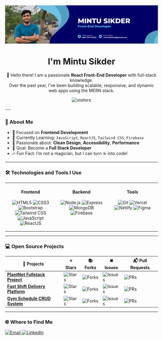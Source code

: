<p align="center">
  <img src="https://github.com/mintusikder/mintusikder/blob/main/banner.png" alt="Mintu Sikder">
</p>

<h1 align="center">I'm Mintu Sikder</h1>

<p align="center">
  👋 Hello there! I am a passionate <strong>React Front-End Developer</strong> with full-stack knowledge. <br/>
  Over the past year, I've been building scalable, responsive, and dynamic web apps using the MERN stack.
</p>
<p align="center">
  <img src="https://komarev.com/ghpvc/?username=mintusikder&label=Profile+Views" alt="visitors" />
</p>
---

### 🚀 About Me

- 💼 Focused on **Frontend Development**
- 🌱 Currently Learning: `JavaScript`, `ReactJS`, `Tailwind CSS`, `Firebase`
- 🧠 Passionate about: **Clean Design**, **Accessibility**, **Performance**
- 🎯 Goal: Become a **Full Stack Developer**
- 🔥 Fun Fact: I’m not a magician, but I can turn ☕ into code!

---

### 🛠️ Technologies and Tools I Use

<table>
<tr>
<td width="33%" valign="top">
  <h4 align="center">Frontend</h4>
  <p align="center">
    <img src="https://profilinator.rishav.dev/skills-assets/html5-original-wordmark.svg" height="40" alt="HTML5"/>
    <img src="https://profilinator.rishav.dev/skills-assets/css3-original-wordmark.svg" height="40" alt="CSS3"/>
    <img src="https://profilinator.rishav.dev/skills-assets/bootstrap-plain.svg" height="40" alt="Bootstrap"/>
    <img src="https://profilinator.rishav.dev/skills-assets/tailwindcss.svg" height="40" alt="Tailwind CSS"/>
    <img src="https://profilinator.rishav.dev/skills-assets/javascript-original.svg" height="40" alt="JavaScript"/>
    <img src="https://profilinator.rishav.dev/skills-assets/react-original-wordmark.svg" height="40" alt="ReactJS"/>
  </p>
</td>
<td width="33%" valign="top">
  <h4 align="center">Backend</h4>
  <p align="center">
    <img src="https://profilinator.rishav.dev/skills-assets/nodejs-original-wordmark.svg" height="40" alt="Node.js"/>
    <img src="https://profilinator.rishav.dev/skills-assets/express-original-wordmark.svg" height="40" alt="Express"/>
    <img src="https://profilinator.rishav.dev/skills-assets/mongodb-original-wordmark.svg" height="40" alt="MongoDB"/>
    <img src="https://profilinator.rishav.dev/skills-assets/firebase.png" height="40" alt="Firebase"/>
  </p>
</td>
<td width="33%" valign="top">
  <h4 align="center">Tools</h4>
  <p align="center">
    <img src="https://profilinator.rishav.dev/skills-assets/git-scm-icon.svg" height="40" alt="Git"/>
    <img src="https://cdn.worldvectorlogo.com/logos/vercel.svg" height="40" alt="Vercel"/>
    <img src="https://cdn.icon-icons.com/icons2/2699/PNG/512/netlify_logo_icon_169924.png" height="40" alt="Netlify"/>
    <img src="https://profilinator.rishav.dev/skills-assets/figma-icon.svg" height="40" alt="Figma"/>
  </p>
</td>
</tr>
</table>

---

### 💻 Open Source Projects

| 🎁 Projects | ⭐ Stars | 📚 Forks | 🛎 Issues | 📬 Pull Requests |
|------------|----------|-----------|-------------|------------------|
| [**PlantNet Fullstack Project**](https://github.com/mintusikder/plant-net-fullstack-project) | ![Stars](https://img.shields.io/github/stars/mintusikder/plant-net-fullstack-project?style=flat-square&labelColor=343b41) | ![Forks](https://img.shields.io/github/forks/mintusikder/plant-net-fullstack-project?style=flat-square&labelColor=343b41) | ![Issues](https://img.shields.io/github/issues/mintusikder/plant-net-fullstack-project?style=flat-square&labelColor=343b41) | ![PRs](https://img.shields.io/github/issues-pr/mintusikder/plant-net-fullstack-project?style=flat-square&labelColor=343b41) |
| [**Fast Shift Delivery Platform**](https://github.com/mintusikder/fast-shift) | ![Stars](https://img.shields.io/github/stars/mintusikder/fast-shift?style=flat-square&labelColor=343b41) | ![Forks](https://img.shields.io/github/forks/mintusikder/fast-shift?style=flat-square&labelColor=343b41) | ![Issues](https://img.shields.io/github/issues/mintusikder/fast-shift?style=flat-square&labelColor=343b41) | ![PRs](https://img.shields.io/github/issues-pr/mintusikder/fast-shift?style=flat-square&labelColor=343b41) |
| [**Gym Schedule CRUD System**](https://github.com/mintusikder/gym-schedule-crud) | ![Stars](https://img.shields.io/github/stars/mintusikder/gym-schedule-crud?style=flat-square&labelColor=343b41) | ![Forks](https://img.shields.io/github/forks/mintusikder/gym-schedule-crud?style=flat-square&labelColor=343b41) | ![Issues](https://img.shields.io/github/issues/mintusikder/gym-schedule-crud?style=flat-square&labelColor=343b41) | ![PRs](https://img.shields.io/github/issues-pr/mintusikder/gym-schedule-crud?style=flat-square&labelColor=343b41) |

---

### 🌐 Where to Find Me

<p>
  <a href="mailto:mintusikder15@gmail.com" target="_blank">
    <img alt="Email" src="https://img.shields.io/badge/Email-D14836?style=for-the-badge&logo=gmail&logoColor=white" />
  </a>
  <a href="https://www.linkedin.com/in/mintusikder" target="_blank">
    <img alt="LinkedIn" src="https://img.shields.io/badge/LinkedIn-0A66C2?style=for-the-badge&logo=linkedin&logoColor=white" />
  </a>
</p>

